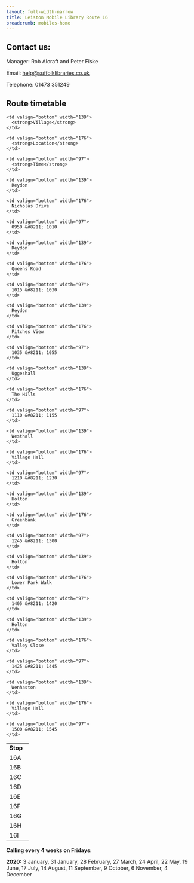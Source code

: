 ```yaml
---
layout: full-width-narrow
title: Leiston Mobile Library Route 16
breadcrumb: mobiles-home
---
```

## Contact us:

Manager: Rob Alcraft and Peter Fiske

Email: [help@suffolklibraries.co.uk](mailto:help@suffolklibraries.co.uk?subject=Mobile%20library%20enquiry)

Telephone: 01473 351249

## Route timetable

<table class="pure-table">
  <tr>
    <td valign="bottom" width="44">
      <strong>Stop</strong>
    </td>

    <td valign="bottom" width="139">
      <strong>Village</strong>
    </td>

    <td valign="bottom" width="176">
      <strong>Location</strong>
    </td>

    <td valign="bottom" width="97">
      <strong>Time</strong>
    </td>
  </tr>

  <tr>
    <td valign="bottom" width="44">
      16A
    </td>

    <td valign="bottom" width="139">
      Reydon
    </td>

    <td valign="bottom" width="176">
      Nicholas Drive
    </td>

    <td valign="bottom" width="97">
      0950 &#8211; 1010
    </td>
  </tr>

  <tr>
    <td valign="bottom" width="44">
      16B
    </td>

    <td valign="bottom" width="139">
      Reydon
    </td>

    <td valign="bottom" width="176">
      Queens Road
    </td>

    <td valign="bottom" width="97">
      1015 &#8211; 1030
    </td>
  </tr>

  <tr>
    <td valign="bottom" width="44">
      16C
    </td>

    <td valign="bottom" width="139">
      Reydon
    </td>

    <td valign="bottom" width="176">
      Pitches View
    </td>

    <td valign="bottom" width="97">
      1035 &#8211; 1055
    </td>
  </tr>

  <tr>
    <td valign="bottom" width="44">
      16D
    </td>

    <td valign="bottom" width="139">
      Uggeshall
    </td>

    <td valign="bottom" width="176">
      The Hills
    </td>

    <td valign="bottom" width="97">
      1110 &#8211; 1155
    </td>
  </tr>

  <tr>
    <td valign="bottom" width="44">
      16E
    </td>

    <td valign="bottom" width="139">
      Westhall
    </td>

    <td valign="bottom" width="176">
      Village Hall
    </td>

    <td valign="bottom" width="97">
      1210 &#8211; 1230
    </td>
  </tr>

  <tr>
    <td valign="bottom" width="44">
      16F
    </td>

    <td valign="bottom" width="139">
      Holton
    </td>

    <td valign="bottom" width="176">
      Greenbank
    </td>

    <td valign="bottom" width="97">
      1245 &#8211; 1300
    </td>
  </tr>

  <tr>
    <td valign="bottom" width="44">
      16G
    </td>

    <td valign="bottom" width="139">
      Holton
    </td>

    <td valign="bottom" width="176">
      Lower Park Walk
    </td>

    <td valign="bottom" width="97">
      1405 &#8211; 1420
    </td>
  </tr>

  <tr>
    <td valign="bottom" width="44">
      16H
    </td>

    <td valign="bottom" width="139">
      Holton
    </td>

    <td valign="bottom" width="176">
      Valley Close
    </td>

    <td valign="bottom" width="97">
      1425 &#8211; 1445
    </td>
  </tr>

  <tr>
    <td valign="bottom" width="44">
      16I
    </td>

    <td valign="bottom" width="139">
      Wenhaston
    </td>

    <td valign="bottom" width="176">
      Village Hall
    </td>

    <td valign="bottom" width="97">
      1500 &#8211; 1545
    </td>
  </tr>
</table>

**Calling every 4 weeks on Fridays:**

**2020:** 3 January, 31 January, 28 February, 27 March, 24 April, 22 May, 19 June, 17 July, 14 August, 11 September, 9 October, 6 November, 4 December
